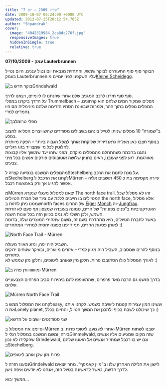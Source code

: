```yaml
---
title: "שוויץ 2009 – יום 7"
date: 2009-10-07 06:24:00 +0000 UTC
updated: 2012-07-25T20:12:54.785Z
author: "Shpandrak"
cover:
  image: "4042319984_2ca8dc276f.jpg"
  responsiveImages: true
  hiddenInSingle: true
  relative: true
---
```


**07/10/2009 - עמק Lauterbrunnen**

הבוקר סוף סוף התעוררנו לבוקר שמשי, והתחזית מנבאת יום נטול עננים. היום נטייל בעמק Lauterbrunnen עליו השקפנו לפני יומיים מ[Kleine Scheidegg](http://shpandrak.blogspot.com/2009/10/2009-5.html).

![](Grindelwald-sunrise.jpg "בוקר חדש בGrindelwald")

סוף סוף חזרנו לרכב המגניב שלנו אחרי שהנחנו לו ליומיים, ויצאנו לדרך.  
על הדרך ביקרנו במפלי Trummelbach – מפלים שמקור המים שלהם הוא קרחונים. המפלים נופלים בתוך ההר, ולמרות שבעונת הסתיו הזרימה שלהם מינימלית הם היו נחמדים למדי.

![](Trummelbach-falls.jpg "מפלי טרומלבך")

ב”שמורה” 10 מפלים שניתן לטייל בינהם בשבילים מסודרים שהשוויצרים הפליאו לחצוב בסלע.  
בנוסף חצבו כאן מעלית גראנדיוזית שלוקחת אותך למפל הגבוה ביותר – הפקה מיותרת לחלוטין לכל מי שמצוייד בזוג רגליים.  
נהגנו בחכמה כשהתחלנו מהמפלים מוקדם, מפני שזהו יעד שמושך אליו קבוצות מאורגנות. רגע לפני שעזבנו, ראינו בחניון שלושה אוטובוסים פורקים אנשים בכל מיני צבעים.

מהמפלים המשכנו בנסיעה קצרה לStechelberg על מנת לחנות את הרכב.  
מStechelberg לקחנו את הרכבל לMürren – עיירה מקסימה בת כ 450 תושבים אליה אפשר להגיע אך ורק באמצעות רכבל.

מMürren יצאנו למסלול מעגלי שנקרא The north face trail. זהו לא מסלול שכל המטיילים בו חייבים ללכת עם ציוד של חברת הטיולים the north face, אלא מסלול שממנו ניתן לחזות בnorth faces של ההרים [Eiger](http://en.wikipedia.org/wiki/Eiger) [Mönch](http://en.wikipedia.org/wiki/M%C3%B6nch) וה-[Jungfrau](http://en.wikipedia.org/wiki/Jungfrau).  
האטרקטיביות ב”פנים צפוניות” של הרים, טמונה בעובדה שמצפון אף פעם לא זורחת השמש, ולכן השלג לא נמס בכיוון הזה בכל עונות השנה.  
באשר לחברת הטיולים, היא מתהדרת בשם זה, משום שמחירי המוצרים שלה, בדומה לאותן פסגות ההרים, תמיד יפנו צפונה יחסית למחירי המתחרים :)

![](Mürren-North-Face-Trail.jpg "North Face Trail - Mürren")

השביל היה יפה, ומזג האויר מעולה.  
בנוסף להרים שמסביב, השביל היה מגוון למדי – אזורים מיוערים, ובעיקר שטחים ירוקים פתוחים.  
לאורך המסלול כולו הסתובבו פרות. חלקן מזן שאוהב ליטופים, וחלקן מזן שממש לא :)

![](4042252084_00506c730d.jpg "מווווווווורן פרה ב-Mürren")

בדרך פגשנו גם הרבה מאד פרפרים, שהתעופפו להם ביהירות סביב הפרחים הצבעוניים שלהם.

![](4042224600_35773f611f.jpg "Mürren North Face Trail")

לקחנו את המסלול ממש בeasy, ועשינו המון עצירות קטנות לישיבה בשמש. לקחנו איתנו את הLonely planet, כך שיכולנו לשבת בכיף ולתכנן את המשך הטיול, והחיים בכלל :)

![](4042319984_2ca8dc276f.jpg "שני סטודנטים יושבים על הדשא")

סיימנו את המסלול ב-Mürren אחרי לא מעט ליטופי פרות. ב-Mürren ישבנו לשתות בירה, ומשם המשכנו במסלול רגלי לGimmelwald, שזה מקום שמגיעים אליו אנשים שהקלידו לא נכון Grindelwald, וגם יש בו רכבל שמחזיר אנשים אל האוטו שלהם בStechelberg.

![](4041620355_fab2a18670.jpg "פרות מזן שכן אוהב ליטופים")

נסענו חזרה לGrindelwald לישון את הלילה האחרון שלנו ב”מיין קאמפף”. מחר יוצאים לדרך חדשה, כאשר לראשונה בטיול הזה, אנחנו לא יודעים איפה נישן.

המשך יבוא…
